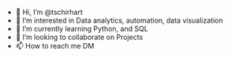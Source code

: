 - 👋 Hi, I’m @tschirhart
- 👀 I’m interested in Data analytics, automation, data visualization
- 🌱 I’m currently learning Python, and SQL
- 💞️ I’m looking to collaborate on Projects
- 📫 How to reach me DM

<!---
tschirhart/tschirhart is a ✨ special ✨ repository because its `README.md` (this file) appears on your GitHub profile.
You can click the Preview link to take a look at your changes.
--->
